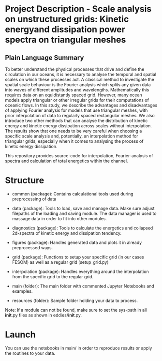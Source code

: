 # Project Description - Scale analysis on unstructured grids: Kinetic energyand dissipation power spectra on triangular meshes
## Plain Language Summary
To better understand the physical processes that drive and define the circulation 
in our oceans, it is necessary to analyse the temporal and spatial scales on which these processes act. 
A classical method to investigate the spatial scale behaviour is the Fourier analysis which splits any given data into waves of different amplitudes and wavelengths.
Mathematically this requires data on an equidistantly spaced grid. However, many ocean models apply triangular or other irregular grids for their computations of oceanic flows.
In this study, we describe the advantages and disadvantages of applying Fourier analysis for models that use triangular meshes, with prior interpolation of data to regularly spaced rectangular meshes. We also introduce two other methods that can analyse the distribution of kinetic energy and kinetic energy dissipation across scales without interpolation. The results show that one needs to be very careful when choosing a specific scale analysis and, potentially, an interpolation method for triangular grids, especially when it comes to analysing the process of kinetic energy dissipation.

This repository provides source-code for interpolation, Fourier-analysis of spectra and calculation of total energetics within the channel.

# Structure

- common (package): Contains calculational tools used during preprocessing of data

- data (package): Tools to load, save and manage data. Make sure adjust filepaths of the loading and saving module. The data manager is used to massage data in order to fit into other modules.

- diagnostics (package): Tools to calculate the energetics and collapsed 2d-spectra of kinetic energy and dissipation tendency.

- figures (package): Handles generated data and plots it in already preprocessed ways.

- grid (package): Functions to setup your specific grid (in our cases FESOM) as well as a regular grid (setup_grid.py)

- interpolation (package): Handles everything around the interpolation from the specific grid to the regular grid.

- main (folder): The main folder with commented Jupyter Notebooks and examples. 

- resources (folder): Sample folder holding your data to process.

Note: If a module can not be found, make sure to set the sys-path in all __init__.py files as shown in eddies/__init__.py.

# Launch
You can use the notebooks in main/ in order to reproduce results or apply the routines to your data.
